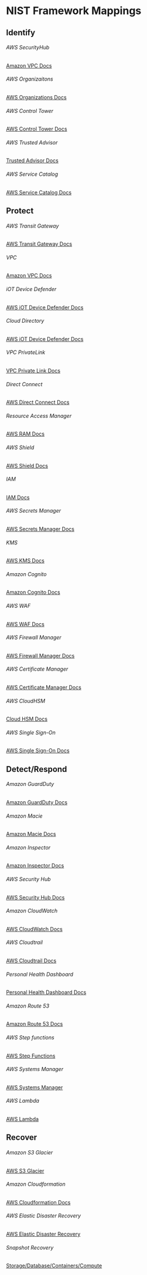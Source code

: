 # NIST Framework Mappings

## Identify
###### AWS SecurityHub
[Amazon VPC Docs](https://docs.aws.amazon.com/vpc/?id=docs_gateway)<br>
###### AWS Organizaitons
[AWS Organizations Docs](https://docs.aws.amazon.com/organizations/?id=docs_gateway)<br>
###### AWS Control Tower
[AWS Control Tower Docs](https://docs.aws.amazon.com/controltower/?id=docs_gateway)<br>
###### AWS Trusted Advisor
[Trusted Advisor Docs](https://docs.aws.amazon.com/aws-support/?id=docs_gateway)<br>
###### AWS Service Catalog
[AWS Service Catalog Docs](https://docs.aws.amazon.com/servicecatalog/?id=docs_gateway)<br>

## Protect
###### AWS Transit Gateway
[AWS Transit Gateway Docs](https://docs.aws.amazon.com/vpc/latest/tgw/what-is-transit-gateway.html)
###### VPC
[Amazon VPC Docs](https://docs.aws.amazon.com/vpc/?id=docs_gateway)
###### iOT Device Defender
[AWS iOT Device Defender Docs](https://docs.aws.amazon.com/iot-device-defender/?id=docs_gateway)
###### Cloud Directory
[AWS iOT Device Defender Docs](https://docs.aws.amazon.com/iot-device-defender/?id=docs_gateway)
###### VPC PrivateLink
[VPC Private Link Docs](https://docs.aws.amazon.com/whitepapers/latest/aws-vpc-connectivity-options/aws-privatelink.html)
###### Direct Connect
[AWS Direct Connect Docs](https://docs.aws.amazon.com/directconnect/?id=docs_gateway)
###### Resource Access Manager
[AWS RAM Docs](https://docs.aws.amazon.com/ARG/?id=docs_gateway)
###### AWS Shield
[AWS Shield Docs](https://docs.aws.amazon.com/shield/?id=docs_gateway)
###### IAM
[IAM Docs](https://docs.aws.amazon.com/iam/index.html)
###### AWS Secrets Manager
[AWS Secrets Manager Docs](https://docs.aws.amazon.com/secretsmanager/?id=docs_gateway)
###### KMS
[AWS KMS Docs](https://docs.aws.amazon.com/kms/?id=docs_gateway)
###### Amazon Cognito
[Amazon Cognito Docs](https://docs.aws.amazon.com/cognito/?id=docs_gateway)
###### AWS WAF
[AWS WAF Docs](https://docs.aws.amazon.com/waf/?id=docs_gateway)
###### AWS Firewall Manager
[AWS Firewall Manager Docs](https://docs.aws.amazon.com/firewall-manager/index.html)
###### AWS Certificate Manager
[AWS Certificate Manager Docs](https://docs.aws.amazon.com/acm/?id=docs_gateway)
###### AWS CloudHSM
[Cloud HSM Docs](https://docs.aws.amazon.com/cloudhsm/?id=docs_gateway)
###### AWS Single Sign-On
[AWS Single Sign-On Docs](https://docs.aws.amazon.com/singlesignon/?id=docs_gateway)

## Detect/Respond
###### Amazon GuardDuty
[Amazon GuardDuty Docs](https://docs.aws.amazon.com/guardduty/?id=docs_gateway)
###### Amazon Macie
[Amazon Macie Docs](https://docs.aws.amazon.com/macie/?id=docs_gateway)
###### Amazon Inspector
[Amazon Inspector Docs](https://docs.aws.amazon.com/inspector/?id=docs_gateway)
###### AWS Security Hub
[AWS Security Hub Docs](https://docs.aws.amazon.com/securityhub/?id=docs_gateway)
###### Amazon CloudWatch
[AWS CloudWatch Docs](https://docs.aws.amazon.com/cloudwatch/?id=docs_gateway)
###### AWS Cloudtrail
[AWS Cloudtrail Docs](https://docs.aws.amazon.com/cloudwatch/?id=docs_gateway)
###### Personal Health Dashboard
[Personal Health Dashboard Docs](https://docs.aws.amazon.com/aws-support/?id=docs_gateway)
###### Amazon Route 53
[Amazon Route 53 Docs](https://docs.aws.amazon.com/route53/?id=docs_gateway)
###### AWS Step functions
[AWS Step Functions](https://docs.aws.amazon.com/step-functions/?id=docs_gateway)
###### AWS Systems Manager
[AWS Systems Manager](https://docs.aws.amazon.com/systems-manager/?id=docs_gateway)
###### AWS Lambda
[AWS Lambda](https://docs.aws.amazon.com/lambda/?id=docs_gateway)

## Recover
###### Amazon S3 Glacier
[AWS S3 Glacier](https://docs.aws.amazon.com/glacier/index.html)
###### Amazon Cloudformation
[AWS Cloudformation Docs](https://docs.aws.amazon.com/cloudformation/?id=docs_gateway)
###### AWS Elastic Disaster Recovery
[AWS Elastic Disaster Recovery](https://docs.aws.amazon.com/drs/?id=docs_gateway)
###### Snapshot Recovery
[Storage/Database/Containers/Compute](https://docs.aws.amazon.com/)
